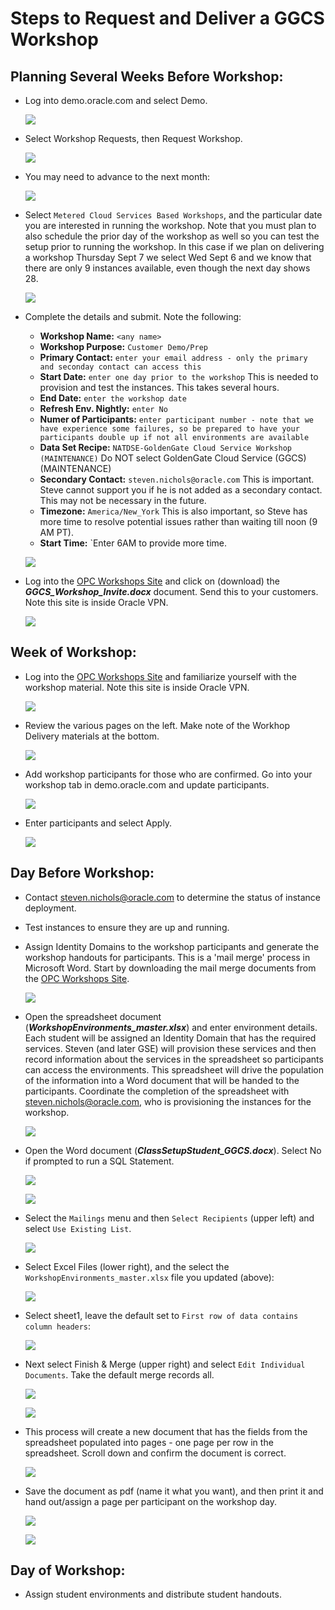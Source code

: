 # Steps to Request and Deliver a GGCS Workshop

## **Planning Several Weeks Before Workshop**: 

- Log into demo.oracle.com and select Demo.

	![](images/delivery/i_001.png)

- Select Workshop Requests, then Request Workshop.

	![](images/delivery/i_002.png)

- You may need to advance to the next month:

	![](images/delivery/i_002.1.png)

- Select `Metered Cloud Services Based Workshops`, and the particular date you are interested in running the workshop.  Note that you must plan to also schedule the prior day of the workshop as well so you can test the setup prior to running the workshop.  In this case if we plan on delivering a workshop Thursday Sept 7 we select Wed Sept 6 and we know that there are only 9 instances available, even though the next day shows 28. 

	![](images/delivery/i_003.png)

- Complete the details and submit.  Note the following: 
	- **Workshop Name:** `<any name>`
	- **Workshop Purpose:** `Customer Demo/Prep`
	- **Primary Contact:** `enter your email address - only the primary and seconday contact can access this`
	- **Start Date:** `enter one day prior to the workshop`  This is needed to provision and test the instances.  This takes several hours.
	- **End Date:** `enter the workshop date`
	- **Refresh Env. Nightly:** `enter No`
	- **Numer of Participants:** `enter participant number - note that we have experience some failures, so be prepared to have your participants double up if not all environments are available`
	- **Data Set Recipe:** `NATDSE-GoldenGate Cloud Service Workshop (MAINTENANCE)` Do NOT select GoldenGate Cloud Service (GGCS) (MAINTENANCE)
	- **Secondary Contact:** `steven.nichols@oracle.com`  This is important.  Steve cannot support you if he is not added as a secondary contact.  This may not be necessary in the future.
	- **Timezone:** `America/New_York` This is also important, so Steve has more time to resolve potential issues rather than waiting till noon (9 AM PT).  
	- **Start Time:** `Enter 6AM to provide more time.

	![](images/delivery/i_004.png)

- Log into the [OPC Workshops Site](http://innovate.us.oracle.com:81/opcworkshops/overview.html?workshopkey=WS-GGCS) and click on (download) the ***GGCS_Workshop_Invite.docx*** document.  Send this to your customers.  Note this site is inside Oracle VPN.

	![](images/delivery/i_005.png)

## **Week of Workshop**: 

- Log into the [OPC Workshops Site](http://innovate.us.oracle.com:81/opcworkshops/overview.html?workshopkey=WS-GGCS) and familiarize yourself with the workshop material.  Note this site is inside Oracle VPN.

	![](images/delivery/i_006.png)

- Review the various pages on the left.  Make note of the Workhop Delivery materials at the bottom.

	![](images/delivery/i_007.png)

- Add workshop participants for those who are confirmed.  Go into your workshop tab in demo.oracle.com and update participants.

	![](images/delivery/i_008.png)

- Enter participants and select Apply.

	![](images/delivery/i_009.png)

## **Day Before Workshop**: 

- Contact steven.nichols@oracle.com to determine the status of instance deployment. 

- Test instances to ensure they are up and running.

- Assign Identity Domains to the workshop participants and generate the workshop handouts for participants.  This is a 'mail merge' process in Microsoft Word.  Start by downloading the mail merge documents from the [OPC Workshops Site](http://innovate.us.oracle.com:81/opcworkshops/overview.html?workshopkey=WS-GGCS).

	![](images/delivery/i_010.png)

- Open the spreadsheet document (***WorkshopEnvironments_master.xlsx***) and enter environment details.  Each student will be assigned an Identity Domain that has the required services.  Steven (and later GSE) will provision these services and then record information about the services in the spreadsheet so participants can access the environments.  This spreadsheet will drive the population of the information into a Word document that will be handed to the participants.  Coordinate the completion of the spreadsheet with steven.nichols@oracle.com, who is provisioning the instances for the workshop.

	![](images/delivery/i_011.png)

- Open the Word document (***ClassSetupStudent_GGCS.docx***).  Select No if prompted to run a SQL Statement.

	![](images/delivery/i_012.png)

	![](images/delivery/i_013.png)

- Select the `Mailings` menu and then `Select Recipients` (upper left) and select `Use Existing List`.

	![](images/delivery/i_013.1.png)

- Select Excel Files (lower right), and the select the `WorkshopEnvironments_master.xlsx` file you updated (above):

	![](images/delivery/i_013.2.png)

- Select sheet1, leave the default set to `First row of data contains column headers`:

	![](images/delivery/i_013.3.png)

- Next select Finish & Merge (upper right) and select `Edit Individual Documents`.  Take the default merge records all.

	![](images/delivery/i_014.png) 

	![](images/delivery/i_015.png) 

- This process will create a new document that has the fields from the spreadsheet populated into pages - one page per row in the spreadsheet.  Scroll down and confirm the document is correct.

	![](images/delivery/i_016.png) 

- Save the document as pdf (name it what you want), and then print it and hand out/assign a page per participant on the workshop day.

	![](images/delivery/i_017.png) 

	![](images/delivery/i_018.png) 

## **Day of Workshop**: 

- Assign student environments and distribute student handouts.
